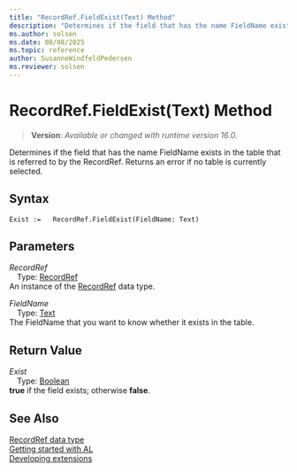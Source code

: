 ```yaml
---
title: "RecordRef.FieldExist(Text) Method"
description: "Determines if the field that has the name FieldName exists in the table that is referred to by the RecordRef."
ms.author: solsen
ms.date: 08/08/2025
ms.topic: reference
author: SusanneWindfeldPedersen
ms.reviewer: solsen
---
```

[//]: # (START>DO_NOT_EDIT)
[//]: # (IMPORTANT:Do not edit any of the content between here and the END>DO_NOT_EDIT.)
[//]: # (Any modifications should be made in the .xml files in the ModernDev repo.)
# RecordRef.FieldExist(Text) Method
> **Version**: _Available or changed with runtime version 16.0._

Determines if the field that has the name FieldName exists in the table that is referred to by the RecordRef. Returns an error if no table is currently selected.


## Syntax
```AL
Exist :=   RecordRef.FieldExist(FieldName: Text)
```
## Parameters
*RecordRef*  
&emsp;Type: [RecordRef](recordref-data-type.md)  
An instance of the [RecordRef](recordref-data-type.md) data type.  

*FieldName*  
&emsp;Type: [Text](../text/text-data-type.md)  
The FieldName that you want to know whether it exists in the table.  


## Return Value
*Exist*  
&emsp;Type: [Boolean](../boolean/boolean-data-type.md)  
**true** if the field exists; otherwise **false**.


[//]: # (IMPORTANT: END>DO_NOT_EDIT)
## See Also
[RecordRef data type](recordref-data-type.md)  
[Getting started with AL](../../devenv-get-started.md)  
[Developing extensions](../../devenv-dev-overview.md)